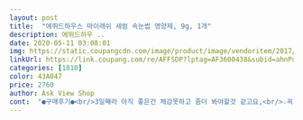 ```yaml
---
layout: post 
title:  "에뛰드하우스 마이래쉬 세럼 속눈썹 영양제, 9g, 1개" 
description: 에뛰드하우 ..
date: 2020-05-11 03:08:01 
img: https://static.coupangcdn.com/image/product/image/vendoritem/2017/09/26/3041561063/457acdb5-9487-4710-be75-9d44a58c9d4a.jpg 
linkUrl: https://link.coupang.com/re/AFFSDP?lptag=AF3600438&subid=ahnPublicAsk&pageKey=1231377734&itemId=2224954330&vendorItemId=70222617232&traceid=V0-113-f4900006d0286c1d 
categories: [1010] 
color: 43A047 
price: 2760 
author: Ask View Shop 
cont:  "●구매후기●<br/>3일째라 아직 좋은건 체감못하고 좀더 봐야할것 같고요,<br/>☆꼭 잠들기전에 바르는걸 추천해요.<br/> 발라두고 폰한다고 눈깜빡이면 굉장히 따가워서 씻어내고 싶어요,,,<br/>☆화해기준 주의성분 4개<br/>✔간단후기<br/>가격대가 싸니까 저정도는 그냥 버렸죠 ㅋㅋㅋ<br/>가격대도 저렴하니 가격때문에 고민할필요 없고요~~<br/>가성비 좋아요<br/>공병인증 사진보면 밑에 약간 남는데 그걸 아무리 털고 뒤집어놔도 잘 안흐르네요.<br/><br/>공병인증!!!<br/>그거 읽어보고 읽는걸 추천~!<br/>그래도 효과만 있다면 가성비는 좋아보여요~<br/>그래서 올리브영 키스미를 줄곧 사용하다가 요걸 발견!!!<br/>그리고 솔은 굉장히 거칠어요.<br/> 모근바를때는<br/>남이 한두번쓰고 반품받은거 나한테 온건아닐까하는 생각을<br/>다른 리뷰보니까 원래 이렇게 출고되는것 같은데<br/>몇통짼지 모르겠어요<br/>비교후기는 찾아보세요... <br/> ( 그땐 처음 사용할때 후기 )<br/>비쌌으면 박박 긁어썼을거예요.<br/>.<br/><br/>솔로 모근을 빗으려니 칫솔로 빗는 느낌이라 눈물이.<br/>.<br/><br/>솔머리로 콕콕 찍어서 바르고있어요.<br/><br/>엄청싸지만 효과있어요 일반배송로 샀었는데 드디어 로켓배송에도 들어왔네요ㅎㅎ<br/>연장을 하고나서도 발라주는게 좋다고해요.<br/> 유지가 쫌 더 길어지죠!!!<br/>연장해주시는분도 쫌 텀을 두고 연장하는게 좋을것 같다고 하셨어요.<br/><br/>오픈스티커가 없는게 좀 아쉬웠어요.<br/><br/>오픈스티커있음 더 좋을것 같아요~~<br/>유지가 길어지는건 갠적인 생각<br/>이렇게 바르다 반품해도 아무도 모를 일이겠죠?<br/>잠시 하게했네요.<br/><br/>잦은 속눈썹 연장으로 눈썹이 짧아지고, 힘이 없어졌죠.<br/><br/>저렴하고 리뷰좋아서 구입해봤어요.<br/><br/>제가 몇번바른다고 없어질 양은 아닌데<br/>키스미랑 에뛰드 비교후기 쓴거 제가 썼어요.<br/><br/>피부보다 어쩌면 더 예민한 부위가 눈인데 주의성분이 많은게 쫌 걸리네요!!!<br/>하나사면 매일 자기전에 바르고 자는데도 되게 오래 써요.<br/><br/>" 
---
```

